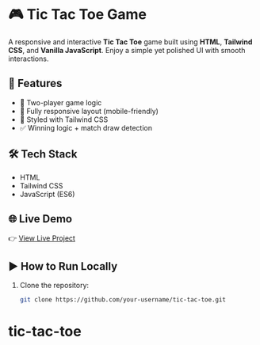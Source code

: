 # 🎮 Tic Tac Toe Game

A responsive and interactive **Tic Tac Toe** game built using **HTML**, **Tailwind CSS**, and **Vanilla JavaScript**. Enjoy a simple yet polished UI with smooth interactions.

## 🚀 Features

- 🔁 Two-player game logic
- 📱 Fully responsive layout (mobile-friendly)
- 🎨 Styled with Tailwind CSS
- ✅ Winning logic + match draw detection

## 🛠️ Tech Stack

- HTML
- Tailwind CSS
- JavaScript (ES6)

## 🌐 Live Demo

👉 [View Live Project](https://fahadkhan008.github.io/tic-tac-toe/)

## ▶️ How to Run Locally

1. Clone the repository:
   ```bash
   git clone https://github.com/your-username/tic-tac-toe.git
# tic-tac-toe
